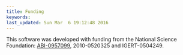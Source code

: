 ```yaml
---
title: Funding
keywords: 
last_updated: Sun Mar  6 19:12:48 2016
---
```


This software was developed with funding from the National Science
Foundation: [ABI-0957099](http://www.nsf.gov/awardsearch/showAward.do?AwardNumber=0957099),
2010-0520325 and IGERT-0504249.

